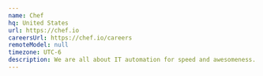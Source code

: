 ```yaml
---
name: Chef
hq: United States
url: https://chef.io
careersUrl: https://chef.io/careers
remoteModel: null
timezone: UTC-6
description: We are all about IT automation for speed and awesomeness.
---
```

